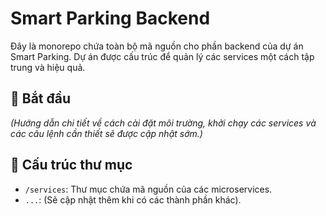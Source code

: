 # Smart Parking Backend

Đây là monorepo chứa toàn bộ mã nguồn cho phần backend của dự án Smart Parking. Dự án được cấu trúc để quản lý các services một cách tập trung và hiệu quả.

## 🚀 Bắt đầu

_(Hướng dẫn chi tiết về cách cài đặt môi trường, khởi chạy các services và các câu lệnh cần thiết sẽ được cập nhật sớm.)_

## 📁 Cấu trúc thư mục

- `/services`: Thư mục chứa mã nguồn của các microservices.
- `...`: (Sẽ cập nhật thêm khi có các thành phần khác).

